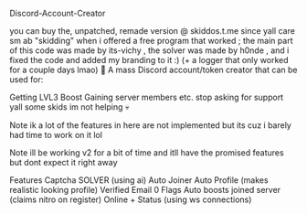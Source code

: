 Discord-Account-Creator

you can buy the, unpatched, remade version @ skiddos.t.me
since yall care sm ab "skidding" when i offered a free program that worked ; the main part of this code was made by its-vichy , the solver was made by h0nde , and i fixed the code and added my branding to it :) (+ a logger that only worked for a couple days lmao) 🖕
A mass Discord account/token creator that can be used for:

Getting LVL3 Boost
Gaining server members
etc.
stop asking for support yall some skids im not helping 💀

Note ik a lot of the features in here are not implemented but its cuz i barely had time to work on it lol

Note ill be working v2 for a bit of time and itll have the promised features but dont expect it right away

Features
Captcha SOLVER (using ai)
Auto Joiner
Auto Profile (makes realistic looking profile)
Verified Email
0 Flags
Auto boosts joined server (claims nitro on register)
Online + Status (using ws connections)


